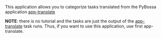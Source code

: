 This application allows you to categorize tasks translated from the PyBossa
application [app-translate](https://github.com/citizen-cyberscience-centre/app-translate)


**NOTE**: there is no tutorial and the tasks are just the output of the
[app-translate](https://github.com/citizen-cyberscience-centre/app-translate)
task runs. Thus, if you want to use this application, use first
app-translate.
